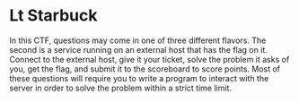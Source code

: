 # Lt Starbuck

In this CTF, questions may come in one of three different flavors. The second is a service running on an external host that has the flag on it. Connect to the external host, give it your ticket, solve the problem it asks of you, get the flag, and submit it to the scoreboard to score points. Most of these questions will require you to write a program to interact with the server in order to solve the problem within a strict time limit.
